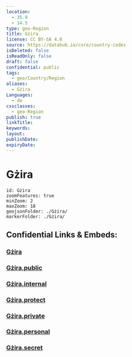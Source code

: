 ```yaml
---
location:
  - 35.9
  - 14.5
type: geo-Region
title: Gżira
license: CC BY-SA 4.0
source: https://datahub.io/core/country-codes
isDeleted: false
isReadOnly: false
draft: false
confidential: public
tags:
  - geo/Country/Region
aliases:
  - Gżira
Languages:
  - de
cssclasses:
  - geo-Region
publish: true
linkTitle:
keywords:
layout:
publishDate:
expiryDate:
---
```


# Gżira

```leaflet
id: Gżira
zoomFeatures: true 
minZoom: 2 
maxZoom: 18
geojsonFolder: ./Gżira/
markerFolder: ./Gżira/
```


## Confidential Links & Embeds: 

### [Gżira](/_Standards/Earth/Continent/Europe/Europe~South/Malta/Regions~Malta/Ċentrali/counties~Ċentrali/Gżira.md) 

### [Gżira.public](/_public/Earth/Continent/Europe/Europe~South/Malta/Regions~Malta/Ċentrali/counties~Ċentrali/Gżira.public.md) 

### [Gżira.internal](/_internal/Earth/Continent/Europe/Europe~South/Malta/Regions~Malta/Ċentrali/counties~Ċentrali/Gżira.internal.md) 

### [Gżira.protect](/_protect/Earth/Continent/Europe/Europe~South/Malta/Regions~Malta/Ċentrali/counties~Ċentrali/Gżira.protect.md) 

### [Gżira.private](/_private/Earth/Continent/Europe/Europe~South/Malta/Regions~Malta/Ċentrali/counties~Ċentrali/Gżira.private.md) 

### [Gżira.personal](/_personal/Earth/Continent/Europe/Europe~South/Malta/Regions~Malta/Ċentrali/counties~Ċentrali/Gżira.personal.md) 

### [Gżira.secret](/_secret/Earth/Continent/Europe/Europe~South/Malta/Regions~Malta/Ċentrali/counties~Ċentrali/Gżira.secret.md)

